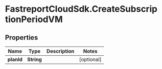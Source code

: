 # FastreportCloudSdk.CreateSubscriptionPeriodVM

## Properties

Name | Type | Description | Notes
------------ | ------------- | ------------- | -------------
**planId** | **String** |  | [optional] 


